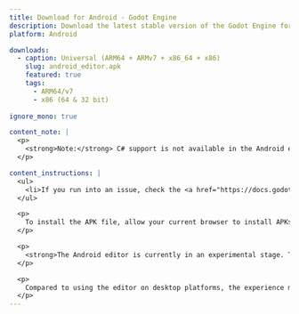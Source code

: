 ```yaml
---
title: Download for Android - Godot Engine
description: Download the latest stable version of the Godot Engine for Android
platform: Android

downloads:
  - caption: Universal (ARM64 + ARMv7 + x86_64 + x86)
    slug: android_editor.apk
    featured: true
    tags:
      - ARM64/v7
      - x86 (64 & 32 bit)
     
ignore_mono: true

content_note: |
  <p>
    <strong>Note:</strong> C# support is not available in the Android editor.
  </p>

content_instructions: |
  <ul>
    <li>If you run into an issue, check the <a href="https://docs.godotengine.org/en/stable/about/troubleshooting.html">Troubleshooting</a> page for common issues and their solutions.</li>
  </ul>

  <p>
    To install the APK file, allow your current browser to install APKs from unknown sources in your device's settings.
  </p>

  <p>
    <strong>The Android editor is currently in an experimental stage. The UI has not been adapted for touch screens yet; using a hardware keyboard and mouse is strongly recommended.</strong>
  </p>

  <p>
    Compared to using the editor on desktop platforms, the experience may be frustrating, especially if you do not use a hardware keyboard and mouse. See the <a href="https://github.com/godotengine/godot/issues?q=is%3Aissue+is%3Aopen+label%3Aplatform%3Aandroid+label%3Atopic%3Aeditor+">list of known issues affecting the Android editor</a> for more information.
  </p>
---
```

